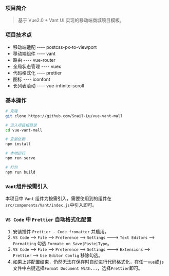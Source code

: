 ### 项目简介

> 基于 Vue2.0 + Vant UI 实现的移动端商城项目模板。

### 项目技术点

- 移动端适配 ---- postcss-px-to-viewport
- 移动端组件 ---- vant
- 路由 ---- vue-router
- 全局状态管理 ---- vuex
- 代码格式化 ---- prettier
- 图标 ---- iconfont
- 长列表滚动 ---- vue-infinite-scroll

### 基本操作

```bash
# 克隆
git clone https://github.com/Snail-Lu/vue-vant-mall

# 进入项目根目录
cd vue-vant-mall

# 安装依赖
npm install

# 本地运行
npm run serve

# 打包
npm run build
```

### `Vant`组件按需引入

本项目中 `Vant` 组件为按需引入，需要使用到的组件在`src/components/Vant/index.js`中引入即可。

### `VS Code` 中 `Prettier` 自动格式化配置

1. 安装插件 `Prettier - Code fromatter` 并启用。
2. `VS Code` --> `File` --> `Preference` --> `Settings` ---> `Text Editors` --> `Formatting` 勾选 `Formate on Save|Paste|Type`。
3. `VS Code` --> `File` --> `Preference` --> `Settings` ---> `Extensions` --> `Prettier` --> `Use Editor Config` 移除勾选。
4. 如果上述配置结束，仍然无法在保存时自动进行代码格式化，在任一`vue`或`js`文件中右键选择`Format Document With...`，选择`Prettier`即可。

